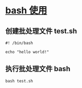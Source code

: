 # [bash 使用]()

## 创建批处理文件 **test.sh**

```shell
#! /bin/bash

echo "hello world!"
```

## 执行批处理文件 **bash**

```shell
bash test.sh
```
